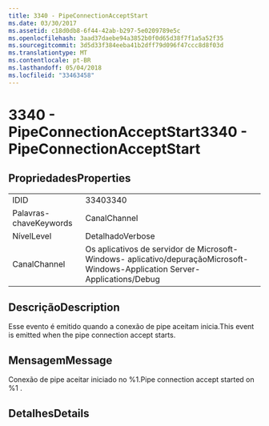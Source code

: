 ```yaml
---
title: 3340 - PipeConnectionAcceptStart
ms.date: 03/30/2017
ms.assetid: c18d0db8-6f44-42ab-b297-5e0209789e5c
ms.openlocfilehash: 3aad37daebe94a3852b0f0d65d38f7f1a5a52f35
ms.sourcegitcommit: 3d5d33f384eeba41b2dff79d096f47ccc8d8f03d
ms.translationtype: MT
ms.contentlocale: pt-BR
ms.lasthandoff: 05/04/2018
ms.locfileid: "33463458"
---
```

# <a name="3340---pipeconnectionacceptstart"></a><span data-ttu-id="dd43b-102">3340 - PipeConnectionAcceptStart</span><span class="sxs-lookup"><span data-stu-id="dd43b-102">3340 - PipeConnectionAcceptStart</span></span>
## <a name="properties"></a><span data-ttu-id="dd43b-103">Propriedades</span><span class="sxs-lookup"><span data-stu-id="dd43b-103">Properties</span></span>  
  
|||  
|-|-|  
|<span data-ttu-id="dd43b-104">ID</span><span class="sxs-lookup"><span data-stu-id="dd43b-104">ID</span></span>|<span data-ttu-id="dd43b-105">3340</span><span class="sxs-lookup"><span data-stu-id="dd43b-105">3340</span></span>|  
|<span data-ttu-id="dd43b-106">Palavras-chave</span><span class="sxs-lookup"><span data-stu-id="dd43b-106">Keywords</span></span>|<span data-ttu-id="dd43b-107">Canal</span><span class="sxs-lookup"><span data-stu-id="dd43b-107">Channel</span></span>|  
|<span data-ttu-id="dd43b-108">Nível</span><span class="sxs-lookup"><span data-stu-id="dd43b-108">Level</span></span>|<span data-ttu-id="dd43b-109">Detalhado</span><span class="sxs-lookup"><span data-stu-id="dd43b-109">Verbose</span></span>|  
|<span data-ttu-id="dd43b-110">Canal</span><span class="sxs-lookup"><span data-stu-id="dd43b-110">Channel</span></span>|<span data-ttu-id="dd43b-111">Os aplicativos de servidor de Microsoft-Windows- aplicativo/depuração</span><span class="sxs-lookup"><span data-stu-id="dd43b-111">Microsoft-Windows-Application Server-Applications/Debug</span></span>|  
  
## <a name="description"></a><span data-ttu-id="dd43b-112">Descrição</span><span class="sxs-lookup"><span data-stu-id="dd43b-112">Description</span></span>  
 <span data-ttu-id="dd43b-113">Esse evento é emitido quando a conexão de pipe aceitam inicia.</span><span class="sxs-lookup"><span data-stu-id="dd43b-113">This event is emitted when the pipe connection accept starts.</span></span>  
  
## <a name="message"></a><span data-ttu-id="dd43b-114">Mensagem</span><span class="sxs-lookup"><span data-stu-id="dd43b-114">Message</span></span>  
 <span data-ttu-id="dd43b-115">Conexão de pipe aceitar iniciado no %1.</span><span class="sxs-lookup"><span data-stu-id="dd43b-115">Pipe connection accept started on %1 .</span></span>  
  
## <a name="details"></a><span data-ttu-id="dd43b-116">Detalhes</span><span class="sxs-lookup"><span data-stu-id="dd43b-116">Details</span></span>
